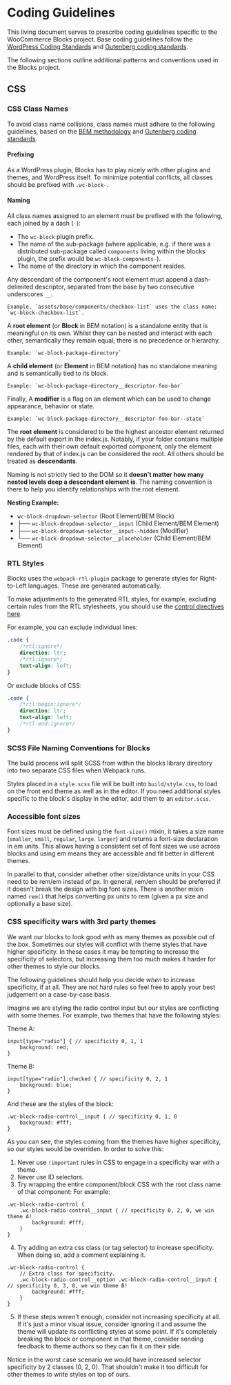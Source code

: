 # Coding Guidelines

This living document serves to prescribe coding guidelines specific to the WooCommerce Blocks project. Base coding guidelines follow the [WordPress Coding Standards](https://make.wordpress.org/core/handbook/best-practices/coding-standards/) and [Gutenberg coding standards](https://developer.wordpress.org/block-editor/contributors/develop/coding-guidelines/).

The following sections outline additional patterns and conventions used in the Blocks project.

## CSS

### CSS Class Names

To avoid class name collisions, class names must adhere to the following guidelines, based on the [BEM methodology](https://en.bem.info/methodology/) and [Gutenberg coding standards](https://developer.wordpress.org/block-editor/contributors/develop/coding-guidelines/).

#### Prefixing

As a WordPress plugin, Blocks has to play nicely with other plugins and themes, and WordPress itself. To minimize potential conflicts, all classes should be prefixed with `.wc-block-`.

#### Naming

All class names assigned to an element must be prefixed with the following, each joined by a dash (`-`):

-   The `wc-block` plugin prefix.
-   The name of the sub-package (where applicable, e.g. if there was a distributed sub-package called `components` living within the blocks plugin, the prefix would be `wc-block-components-`).
-   The name of the directory in which the component resides.

Any descendant of the component's root element must append a dash-delimited descriptor, separated from the base by two consecutive underscores `__`.

    Example, `assets/base/components/checkbox-list` uses the class name: `wc-block-checkbox-list`.

A **root element** (or **Block** in BEM notation) is a standalone entity that is meaningful on its own. Whilst they can be nested and interact with each other, semantically they remain equal; there is no precedence or hierarchy.

    Example: `wc-block-package-directory`

A **child element** (or **Element** in BEM notation) has no standalone meaning and is semantically tied to its block.

    Example: `wc-block-package-directory__descriptor-foo-bar`

Finally, A **modifier** is a flag on an element which can be used to change appearance, behavior or state.

    Example: `wc-block-package-directory__descriptor-foo-bar--state`

The **root element** is considered to be the highest ancestor element returned by the default export in the index.js. Notably, if your folder contains multiple files, each with their own default exported component, only the element rendered by that of index.js can be considered the root. All others should be treated as **descendants**.

Naming is not strictly tied to the DOM so it **doesn’t matter how many nested levels deep a descendant element is**. The naming convention is there to help you identify relationships with the root element.

**Nesting Example:**

-   `wc-block-dropdown-selector` (Root Element/BEM Block)
-   ├── `wc-block-dropdown-selector__input` (Child Element/BEM Element)
-   ├── `wc-block-dropdown-selector__input--hidden` (Modifier)
-   └── `wc-block-dropdown-selector__placeholder` (Child Element/BEM Element)

### RTL Styles

Blocks uses the `webpack-rtl-plugin` package to generate styles for Right-to-Left languages. These are generated automatically.

To make adjustments to the generated RTL styles, for example, excluding certain rules from the RTL stylesheets, you should use the [control directives here](https://rtlcss.com/learn/usage-guide/control-directives/index.html).

For example, you can exclude individual lines:

```css
.code {
	/*rtl:ignore*/
	direction: ltr;
	/*rtl:ignore*/
	text-align: left;
}
```

Or exclude blocks of CSS:

```css
.code {
	/*rtl:begin:ignore*/
	direction: ltr;
	text-align: left;
	/*rtl:end:ignore*/
}
```

### SCSS File Naming Conventions for Blocks

The build process will split SCSS from within the blocks library directory into two separate CSS files when Webpack runs.

Styles placed in a `style.scss` file will be built into `build/style.css`, to load on the front end theme as well as in the editor. If you need additional styles specific to the block's display in the editor, add them to an `editor.scss`.

### Accessible font sizes

Font sizes must be defined using the `font-size()` mixin, it takes a size name (`smaller`, `small`, `regular`, `large`. `larger`) and returns a font-size declaration in em units. This allows having a consistent set of font sizes we use across blocks and using em means they are accessible and fit better in different themes.

In parallel to that, consider whether other size/distance units in your CSS need to be rem/em instead of px. In general, rem/em should be preferred if it doesn't break the design with big font sizes. There is another mixin named `rem()` that helps converting px units to rem (given a px size and optionally a base size).

### CSS specificity wars with 3rd party themes

We want our blocks to look good with as many themes as possible out of the box. Sometimes our styles will conflict with theme styles that have higher specificity. In these cases it may be tempting to increase the specificity of selectors, but increasing them too much makes it harder for other themes to style our blocks.

The following guidelines should help you decide _when_ to increase specificity, if at all. They are not hard rules so feel free to apply your best judgement on a case-by-case basis.

Imagine we are styling the radio control input but our styles are conflicting with some themes. For example, two themes that have the following styles:

Theme A:

```
input[type="radio"] { // specificity 0, 1, 1
	background: red;
}
```

Theme B:

```
input[type="radio"]:checked { // specificity 0, 2, 1
	background: blue;
}
```

And these are the styles of the block:

```
.wc-block-radio-control__input { // specificity 0, 1, 0
	background: #fff;
}
```

As you can see, the styles coming from the themes have higher specificity, so our styles would be overriden. In order to solve this:

1. Never use `!important` rules in CSS to engage in a specificity war with a theme.
2. Never use ID selectors.
3. Try wrapping the entire component/block CSS with the root class name of that component:
   For example:

```
.wc-block-radio-control {
	.wc-block-radio-control__input { // specificity 0, 2, 0, we win theme A!
		background: #fff;
	}
}
```

4. Try adding an extra css class (or tag selector) to increase specificity. When doing so, add a comment explaining it.

```
.wc-block-radio-control {
	// Extra class for specificity.
	.wc-block-radio-control__option .wc-block-radio-control__input { // specificity 0, 3, 0, we win theme B!
		background: #fff;
	}
}
```

5. If these steps weren't enough, consider not increasing specificity at all. If it's just a minor visual issue, consider ignoring it and assume the theme will update its conflicting styles at some point. If it's completely breaking the block or component in that theme, consider sending feedback to theme authors so they can fix it on their side.

Notice in the worst case scenario we would have increased selector specificity by 2 classes (0, 2, 0). That shouldn't make it too difficult for other themes to write styles on top of ours.
